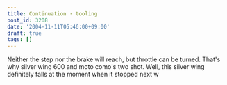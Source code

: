 ```yaml
---
title: Continuation · tooling
post_id: 3208
date: '2004-11-11T05:46:00+09:00'
draft: true
tags: []
---
```


Neither the step nor the brake will reach, but throttle can be turned. That's why silver wing 600 and moto como's two shot. Well, this silver wing definitely falls at the moment when it stopped next w
